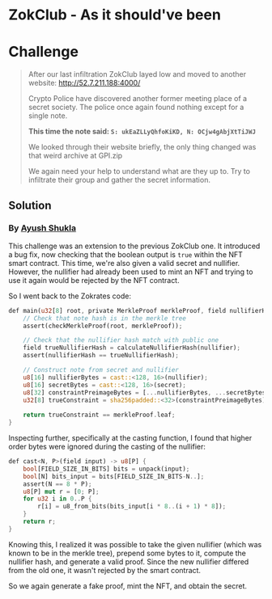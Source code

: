 # ZokClub - As it should've been

# Challenge
> After our last infiltration ZokClub layed low and moved to another website: http://52.7.211.188:4000/
> 
> Crypto Police have discovered another former meeting place of a secret society. The police once again found nothing except for a single note.
> 
> **This time the note said: `S: ukEaZLLyQhfoKiKD, N: OCjw4gAbjXtTiJWJ`**
> 
> We looked through their website briefly, the only thing changed was that weird archive at GPI.zip
> 
> We again need your help to understand what are they up to. Try to infiltrate their group and gather the secret information.

## Solution 
### By [Ayush Shukla](https://hackmd.io/@shuklaayush)

This challenge was an extension to the previous ZokClub one. It introduced a bug fix, now checking that the boolean output is `true` within the NFT smart contract. This time, we're also given a valid secret and nullifier. However, the nullifier had already been used to mint an NFT and trying to use it again would be rejected by the NFT contract.

So I went back to the Zokrates code:

```rust
def main(u32[8] root, private MerkleProof merkleProof, field nullifierHash, private field nullifier, private field secret) -> bool {
    // Check that note hash is in the merkle tree
    assert(checkMerkleProof(root, merkleProof));

    // Check that the nullifier hash match with public one
    field trueNullifierHash = calculateNullifierHash(nullifier);
    assert(nullifierHash == trueNullifierHash);

    // Construct note from secret and nullifier
    u8[16] nullifierBytes = cast::<128, 16>(nullifier);
    u8[16] secretBytes = cast::<128, 16>(secret);
    u8[32] constraintPreimageBytes = [...nullifierBytes, ...secretBytes];
    u32[8] trueConstraint = sha256padded::<32>(constraintPreimageBytes);
    
    return trueConstraint == merkleProof.leaf;
}
```

Inspecting further, specifically at the casting function, I found that higher order bytes were ignored during the casting of the nullifier:

```rust
def cast<N, P>(field input) -> u8[P] {
    bool[FIELD_SIZE_IN_BITS] bits = unpack(input);
    bool[N] bits_input = bits[FIELD_SIZE_IN_BITS-N..];
    assert(N == 8 * P);
    u8[P] mut r = [0; P];
    for u32 i in 0..P {
        r[i] = u8_from_bits(bits_input[i * 8..(i + 1) * 8]);
    }
    return r;
}
```

Knowing this, I realized it was possible to take the given nullifier (which was known to be in the merkle tree), prepend some bytes to it, compute the nullifier hash, and generate a valid proof. Since the new nullifier differed from the old one, it wasn't rejected by the smart contract.

So we again generate a fake proof, mint the NFT, and obtain the secret.
